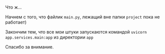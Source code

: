 Что ж...

Начнем с того, что файлик ```main.py```, лежащий вне папки ```project``` пока не работает)

Закончим тем, что все мои штуки запускаются командой ```uvicorn app.services.main:app``` из директории ```app```

Спасибо за внимание.
